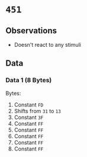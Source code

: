 # `451`

## Observations
- Doesn't react to any stimuli

## Data
### Data 1 (8 Bytes)
Bytes:
1. Constant `FD`
2. Shifts from `31` to `13`
3. Constant `3F`
4. Constant `FF`
5. Constant `FF`
6. Constant `FF`
7. Constant `FF`
8. Constant `FF`